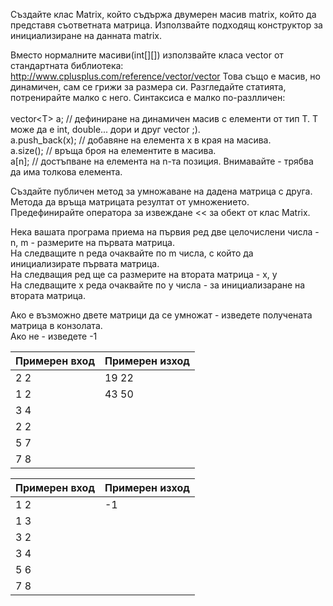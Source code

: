 Създайте клас Matrix, който съдържа двумерен масив matrix, който да представя съответната матрица.
Използвайте подходящ конструктор за инициализиране на данната matrix.

Вместо нормалните масиви(int[][]) използвайте класа vector от стандартната библиотека: http://www.cplusplus.com/reference/vector/vector
Това също е масив, но динамичен, сам се грижи за размера си. Разгледайте статията, потренирайте малко с него. Синтаксиса е малко по-разлличен:
<br/><br/>
vector\<T\> а; // дефиниране на динамичен масив с елементи от тип T. Т може да е int, double... дори и друг vector ;).<br/>
a.push_back(x); // добавяне на елемента х в края на масива.<br/>
a.size(); // връща броя на елементите в масива.<br/>
a[n]; // достъпване на елемента на n-та позиция. Внимавайте - трябва да има толкова елемента.<br/>

Създайте публичен метод за умножаване на дадена матрица с друга. Метода да връща матрицата резултат от умножението.<br/>
Предефинирайте оператора за извеждане \<\< за обект от клас Matrix.

Нека вашата програма приема на първия ред две целочислени числа - n, m - размерите на първата матрица.<br/>
На следващите n реда очаквайте по m числа, с който да инициализирате първата матрица.<br/>
На следващия ред ще са размерите на втората матрица - x, y<br/>
На следващите x реда очаквайте по y числа - за инициализаране на втората матрица.<br/>

Ако е възможно двете матрици да се умножат - изведете получената матрица в конзолата.<br/>
Ако не - изведете -1<br/>

| Примерен вход | Примерен изход|
| ------------- |---------------|
| 2 2           | 19 22         |
| 1 2           | 43 50         |
| 3 4           | |
| 2 2           | |
| 5 7           | |
| 7 8           | |

| Примерен вход | Примерен изход|
| ------------- |---------------|
| 1 2           | -1         |
| 1 3           |         |
| 3 2           | |
| 3 4           | |
| 5 6           | |
| 7 8           | |
